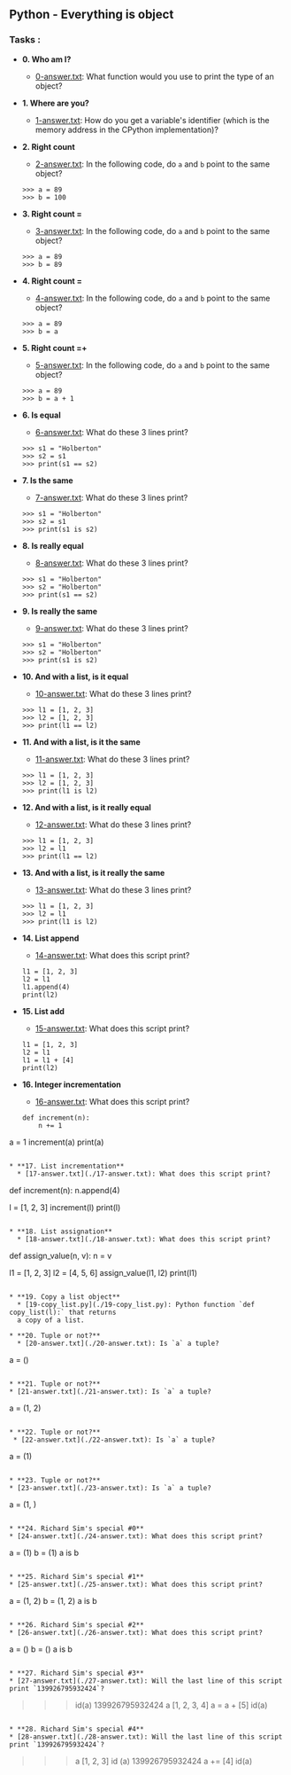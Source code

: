 ## Python - Everything is object

### Tasks :

* **0. Who am I?**
  * [0-answer.txt](./0-answer.txt): What function would you use to print the type of an object?


* **1. Where are you?**
  * [1-answer.txt](./1-answer.txt): How do you get a variable's identifier
  (which is the memory address in the CPython implementation)?

* **2. Right count**
  * [2-answer.txt](./2-answer.txt): In the following code, do `a` and `b` point to the same object?
  ```
  >>> a = 89
  >>> b = 100
  ```

* **3. Right count =**
  * [3-answer.txt](./3-answer.txt): In the following code, do `a` and `b` point to the same object?
  ```
  >>> a = 89
  >>> b = 89
  ```

* **4. Right count =**
  * [4-answer.txt](./4-answer.txt): In the following code, do `a` and `b` point to the same object?
  ```
  >>> a = 89
  >>> b = a
  ```

* **5. Right count =+**
  * [5-answer.txt](./5-answer.txt): In the following code, do `a` and `b` point to the same object?
  ```
  >>> a = 89
  >>> b = a + 1
  ```

* **6. Is equal**
  * [6-answer.txt](./6-answer.txt): What do these 3 lines print?
  ```
  >>> s1 = "Holberton"
  >>> s2 = s1
  >>> print(s1 == s2)
  ```

* **7. Is the same**
  * [7-answer.txt](./7-answer.txt): What do these 3 lines print?
  ```
  >>> s1 = "Holberton"
  >>> s2 = s1
  >>> print(s1 is s2)
  ```

* **8. Is really equal**
  * [8-answer.txt](./1-answer.txt): What do these 3 lines print?
  ```
  >>> s1 = "Holberton"
  >>> s2 = "Holberton"
  >>> print(s1 == s2)
  ```

* **9. Is really the same**
  * [9-answer.txt](./9-answer.txt): What do these 3 lines print?
  ```
  >>> s1 = "Holberton"
  >>> s2 = "Holberton"
  >>> print(s1 is s2)
  ```

* **10. And with a list, is it equal**
  * [10-answer.txt](./10-answer.txt): What do these 3 lines print?
  ```
  >>> l1 = [1, 2, 3]
  >>> l2 = [1, 2, 3]
  >>> print(l1 == l2)
  ```

* **11. And with a list, is it the same**
  * [11-answer.txt](./11-answer.txt): What do these 3 lines print?
  ```
  >>> l1 = [1, 2, 3]
  >>> l2 = [1, 2, 3]
  >>> print(l1 is l2)
  ```

* **12. And with a list, is it really equal**
  * [12-answer.txt](./12-answer.txt): What do these 3 lines print?
  ```
  >>> l1 = [1, 2, 3]
  >>> l2 = l1
  >>> print(l1 == l2)
  ```

* **13. And with a list, is it really the same**
  * [13-answer.txt](./13-answer.txt): What do these 3 lines print?
  ```
  >>> l1 = [1, 2, 3]
  >>> l2 = l1
  >>> print(l1 is l2)
  ```

* **14. List append**
  * [14-answer.txt](./14-answer.txt): What does this script print?
  ```
  l1 = [1, 2, 3]
  l2 = l1
  l1.append(4)
  print(l2)
  ```

* **15. List add**
  * [15-answer.txt](./15-answer.txt): What does this script print?
  ```
  l1 = [1, 2, 3]
  l2 = l1
  l1 = l1 + [4]
  print(l2)
  ```

* **16. Integer incrementation**
  * [16-answer.txt](./16-answer.txt): What does this script print?
  ```
  def increment(n):
      n += 1

a = 1
increment(a)
print(a)
```

* **17. List incrementation**
  * [17-answer.txt](./17-answer.txt): What does this script print?
  ```
  def increment(n):
      n.append(4)

l = [1, 2, 3]
increment(l)
print(l)
```

* **18. List assignation**
  * [18-answer.txt](./18-answer.txt): What does this script print?
  ```
  def assign_value(n, v):
      n = v

l1 = [1, 2, 3]
l2 = [4, 5, 6]
assign_value(l1, l2)
print(l1)
```

* **19. Copy a list object**
  * [19-copy_list.py](./19-copy_list.py): Python function `def copy_list(l):` that returns
  a copy of a list.

* **20. Tuple or not?**
  * [20-answer.txt](./20-answer.txt): Is `a` a tuple?
  ```
  a = ()
  ```

* **21. Tuple or not?**
 * [21-answer.txt](./21-answer.txt): Is `a` a tuple?
 ```
 a = (1, 2)
 ```

* **22. Tuple or not?**
  * [22-answer.txt](./22-answer.txt): Is `a` a tuple?
  ```
  a = (1)
  ```

* **23. Tuple or not?**
  * [23-answer.txt](./23-answer.txt): Is `a` a tuple?
  ```
  a = (1, )
  ```

* **24. Richard Sim's special #0**
  * [24-answer.txt](./24-answer.txt): What does this script print?
  ```
  a = (1)
  b = (1)
  a is b
  ```

* **25. Richard Sim's special #1**
  * [25-answer.txt](./25-answer.txt): What does this script print?
  ```
  a = (1, 2)
  b = (1, 2)
  a is b
  ```

* **26. Richard Sim's special #2**
  * [26-answer.txt](./26-answer.txt): What does this script print?
  ```
  a = ()
  b = ()
  a is b
  ```

* **27. Richard Sim's special #3**
  * [27-answer.txt](./27-answer.txt): Will the last line of this script print `139926795932424`?
  ```
  >>> id(a)
  139926795932424
  >>> a
  [1, 2, 3, 4]
  >>> a = a + [5]
  >>> id(a)
  ```

* **28. Richard Sim's special #4**
  * [28-answer.txt](./28-answer.txt): Will the last line of this script print `139926795932424`?
  ```
  >>> a
  [1, 2, 3]
  >>> id (a)
  139926795932424
  >>> a += [4]
  >>> id(a)
  ```
